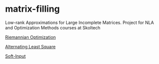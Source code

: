 # matrix-filling
Low-rank Approximations for Large Incomplete Matrices. Project for NLA and Optimization Methods courses at Skoltech


[Riemannian Optimization](https://arxiv.org/pdf/1209.3834.pdf)

[Alternating Least Square](https://stanford.edu/~rezab/classes/cme323/S15/notes/lec14.pdf)

[Soft-Input](https://web.stanford.edu/~hastie/Papers/mazumder10a.pdf)
